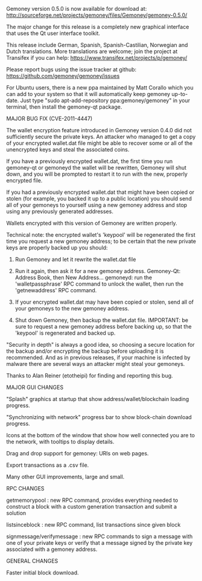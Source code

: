 Gemoney version 0.5.0 is now available for download at:
http://sourceforge.net/projects/gemoney/files/Gemoney/gemoney-0.5.0/

The major change for this release is a completely new graphical interface that uses the Qt user interface toolkit.

This release include German, Spanish, Spanish-Castilian, Norwegian and Dutch translations. More translations are welcome; join the project at Transifex if you can help:
https://www.transifex.net/projects/p/gemoney/

Please report bugs using the issue tracker at github:
https://github.com/gemoney/gemoney/issues

For Ubuntu users, there is a new ppa maintained by Matt Corallo which you can add to your system so that it will automatically keep gemoney up-to-date.  Just type "sudo apt-add-repository ppa:gemoney/gemoney" in your terminal, then install the gemoney-qt package.

MAJOR BUG FIX  (CVE-2011-4447)

The wallet encryption feature introduced in Gemoney version 0.4.0 did not sufficiently secure the private keys. An attacker who
managed to get a copy of your encrypted wallet.dat file might be able to recover some or all of the unencrypted keys and steal the
associated coins.

If you have a previously encrypted wallet.dat, the first time you run gemoney-qt or gemoneyd the wallet will be rewritten, Gemoney will
shut down, and you will be prompted to restart it to run with the new, properly encrypted file.

If you had a previously encrypted wallet.dat that might have been copied or stolen (for example, you backed it up to a public
location) you should send all of your gemoneys to yourself using a new gemoney address and stop using any previously generated addresses.

Wallets encrypted with this version of Gemoney are written properly.

Technical note: the encrypted wallet's 'keypool' will be regenerated the first time you request a new gemoney address; to be certain that the
new private keys are properly backed up you should:

1. Run Gemoney and let it rewrite the wallet.dat file

2. Run it again, then ask it for a new gemoney address.
Gemoney-Qt: Address Book, then New Address...
gemoneyd: run the 'walletpassphrase' RPC command to unlock the wallet,  then run the 'getnewaddress' RPC command.

3. If your encrypted wallet.dat may have been copied or stolen, send  all of your gemoneys to the new gemoney address.

4. Shut down Gemoney, then backup the wallet.dat file.
IMPORTANT: be sure to request a new gemoney address before backing up, so that the 'keypool' is regenerated and backed up.

"Security in depth" is always a good idea, so choosing a secure location for the backup and/or encrypting the backup before uploading it is recommended. And as in previous releases, if your machine is infected by malware there are several ways an attacker might steal your gemoneys.

Thanks to Alan Reiner (etotheipi) for finding and reporting this bug.

MAJOR GUI CHANGES

"Splash" graphics at startup that show address/wallet/blockchain loading progress.

"Synchronizing with network" progress bar to show block-chain download progress.

Icons at the bottom of the window that show how well connected you are to the network, with tooltips to display details.

Drag and drop support for gemoney: URIs on web pages.

Export transactions as a .csv file.

Many other GUI improvements, large and small.

RPC CHANGES

getmemorypool : new RPC command, provides everything needed to construct a block with a custom generation transaction and submit a solution

listsinceblock : new RPC command, list transactions since given block

signmessage/verifymessage : new RPC commands to sign a message with one of your private keys or verify that a message signed by the private key associated with a gemoney address.

GENERAL CHANGES

Faster initial block download.
